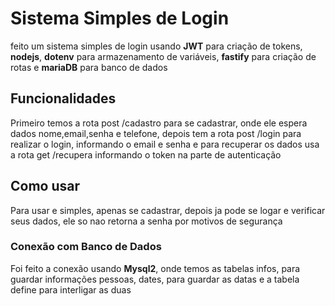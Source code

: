 # Sistema Simples de Login
feito um sistema simples de login usando **JWT** para criação de tokens, **nodejs**, **dotenv** para armazenamento de variáveis, **fastify** para criação de rotas e **mariaDB** para banco de dados

## Funcionalidades
Primeiro temos a rota post /cadastro para se cadastrar, onde ele espera dados nome,email,senha e telefone, depois tem a rota post /login para realizar o login, informando o email e senha e para recuperar os dados usa a rota get /recupera informando o token na parte de autenticação 

## Como usar
Para usar e simples, apenas se cadastrar, depois ja pode se logar e verificar seus dados, ele so nao retorna a senha por motivos de segurança 

### Conexão com Banco de Dados
Foi feito a conexão usando **Mysql2**, onde temos as tabelas infos, para guardar informações pessoas, dates, para guardar as datas e a tabela define para interligar as duas
